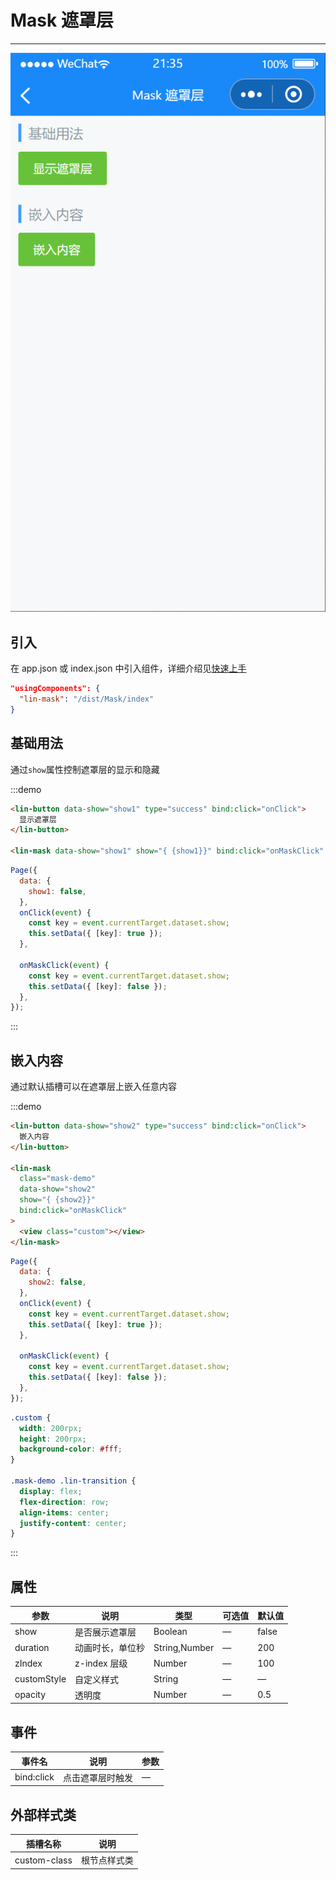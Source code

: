 # Mask 遮罩层

---

 <div class="demo-outer-container">
     <div class="demo-inner-container">
        <div class="demo-content">
            <img class="demo-image" src='../../componentImage/mask.gif' />
        </div>
     </div>
 </div>

## 引入

在 app.json 或 index.json 中引入组件，详细介绍见[快速上手](/#/start)

```json
"usingComponents": {
  "lin-mask": "/dist/Mask/index"
}
```

## 基础用法

通过`show`属性控制遮罩层的显示和隐藏

:::demo

```html
<lin-button data-show="show1" type="success" bind:click="onClick">
  显示遮罩层
</lin-button>

<lin-mask data-show="show1" show="{ {show1}}" bind:click="onMaskClick" />
```

```javascript
Page({
  data: {
    show1: false,
  },
  onClick(event) {
    const key = event.currentTarget.dataset.show;
    this.setData({ [key]: true });
  },

  onMaskClick(event) {
    const key = event.currentTarget.dataset.show;
    this.setData({ [key]: false });
  },
});
```

:::

## 嵌入内容

通过默认插槽可以在遮罩层上嵌入任意内容

:::demo

```html
<lin-button data-show="show2" type="success" bind:click="onClick">
  嵌入内容
</lin-button>

<lin-mask
  class="mask-demo"
  data-show="show2"
  show="{ {show2}}"
  bind:click="onMaskClick"
>
  <view class="custom"></view>
</lin-mask>
```

```javascript
Page({
  data: {
    show2: false,
  },
  onClick(event) {
    const key = event.currentTarget.dataset.show;
    this.setData({ [key]: true });
  },

  onMaskClick(event) {
    const key = event.currentTarget.dataset.show;
    this.setData({ [key]: false });
  },
});
```

```css
.custom {
  width: 200rpx;
  height: 200rpx;
  background-color: #fff;
}

.mask-demo .lin-transition {
  display: flex;
  flex-direction: row;
  align-items: center;
  justify-content: center;
}
```

:::

## 属性

| 参数        | 说明             | 类型          | 可选值 | 默认值 |
| ----------- | ---------------- | ------------- | ------ | ------ |
| show        | 是否展示遮罩层   | Boolean       | —      | false  |
| duration    | 动画时长，单位秒 | String,Number | —      | 200    |
| zIndex      | z-index 层级     | Number        | —      | 100    |
| customStyle | 自定义样式       | String        | —      | —      |
| opacity     | 透明度           | Number        | —      | 0.5    |

## 事件

| 事件名     | 说明             | 参数 |
| ---------- | ---------------- | ---- |
| bind:click | 点击遮罩层时触发 | —    |

## 外部样式类

| 插槽名称     | 说明         |
| ------------ | ------------ |
| custom-class | 根节点样式类 |
